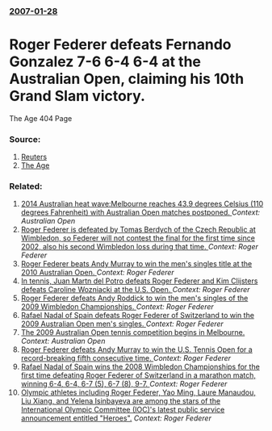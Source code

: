 ### [2007-01-28](/news/2007/01/28/index.md)

#  Roger Federer defeats Fernando Gonzalez 7-6 6-4 6-4 at the Australian Open, claiming his 10th Grand Slam victory. 

The Age 404 Page


### Source:

1. [Reuters](http://today.reuters.co.uk/news/articlenews.aspx?type=tennisNews&storyID=2007-01-28T113559Z_01_L28065207_RTRIDST_0_TENNIS-OPEN-FEDERER-FACTBOX-PICTURE.XML&WTmodLoc=SportsLanding-C7-Tennis-2)
2. [The Age](http://www.theage.com.au/news/Sport/Federer-wins-third-Australian-Open-crown/2007/01/28/1169919215634.html)

### Related:

1. [2014 Australian heat wave:Melbourne reaches 43.9 degrees Celsius (110 degrees Fahrenheit) with Australian Open matches postponed. ](/news/2014/01/16/2014-australian-heat-wave-pmelbourne-reaches-43-9-degrees-celsius-110-degrees-fahrenheit-with-australian-open-matches-postponed.md) _Context: Australian Open_
2. [Roger Federer is defeated by Tomas Berdych of the Czech Republic at Wimbledon, so Federer will not contest the final for the first time since 2002, also his second Wimbledon loss during that time. ](/news/2010/06/30/roger-federer-is-defeated-by-toma-a-berdych-of-the-czech-republic-at-wimbledon-so-federer-will-not-contest-the-final-for-the-first-time-si.md) _Context: Roger Federer_
3. [Roger Federer beats Andy Murray to win the men's singles title at the 2010 Australian Open. ](/news/2010/01/31/roger-federer-beats-andy-murray-to-win-the-men-s-singles-title-at-the-2010-australian-open.md) _Context: Roger Federer_
4. [ In tennis, Juan Martn del Potro defeats Roger Federer and Kim Clijsters defeats Caroline Wozniacki at the U.S. Open. ](/news/2009/09/14/in-tennis-juan-martin-del-potro-defeats-roger-federer-and-kim-clijsters-defeats-caroline-wozniacki-at-the-u-s-open.md) _Context: Roger Federer_
5. [ Roger Federer defeats Andy Roddick to win the men's singles of the 2009 Wimbledon Championships. ](/news/2009/07/5/roger-federer-defeats-andy-roddick-to-win-the-men-s-singles-of-the-2009-wimbledon-championships.md) _Context: Roger Federer_
6. [ Rafael Nadal of Spain defeats Roger Federer of Switzerland to win the 2009 Australian Open men's singles. ](/news/2009/02/1/rafael-nadal-of-spain-defeats-roger-federer-of-switzerland-to-win-the-2009-australian-open-men-s-singles.md) _Context: Roger Federer_
7. [ The 2009 Australian Open tennis competition begins in Melbourne. ](/news/2009/01/19/the-2009-australian-open-tennis-competition-begins-in-melbourne.md) _Context: Australian Open_
8. [ Roger Federer defeats Andy Murray to win the U.S. Tennis Open for a record-breaking fifth consecutive time. ](/news/2008/09/8/roger-federer-defeats-andy-murray-to-win-the-u-s-tennis-open-for-a-record-breaking-fifth-consecutive-time.md) _Context: Roger Federer_
9. [ Rafael Nadal of Spain wins the 2008 Wimbledon Championships for the first time defeating Roger Federer of Switzerland in a marathon match, winning 6-4, 6-4, 6-7 (5), 6-7 (8), 9-7. ](/news/2008/07/6/rafael-nadal-of-spain-wins-the-2008-wimbledon-championships-for-the-first-time-defeating-roger-federer-of-switzerland-in-a-marathon-match.md) _Context: Roger Federer_
10. [ Olympic athletes including Roger Federer, Yao Ming, Laure Manaudou, Liu Xiang, and Yelena Isinbayeva are among the stars of the International Olympic Committee (IOC)'s latest public service announcement entitled "Heroes".](/news/2008/07/3/olympic-athletes-including-roger-federer-yao-ming-laure-manaudou-liu-xiang-and-yelena-isinbayeva-are-among-the-stars-of-the-internation.md) _Context: Roger Federer_

